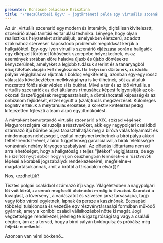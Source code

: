 ```yaml
---
presenter: Korsósné Delacasse Krisztina
title: "\"Becsületbeli ügy\" - jogtörténeti példa egy virtuális szcenárióra"
---
```


Az ún. virtuális szcenárió egy modern és interaktív, digitálisan kivitelezett, szcenárió alapú tanítási és tanulási technika. Lényege, hogy olyan realisztikus helyzeteket szimuláljuk, amelyekben életszerű, az adott szakmához szervesen kapcsolodó problémák megoldását kérjük a hallgatóktól. Egy-egy ilyen virtuális szcenárió eljátszása során a hallgatók egy elképzelt történet főhősének szerepébe helyezkednek, és az események sorában előre haladva újabb és újabb döntésekre kényszerülnek, amelyeket a legjobb tudásuk szerint és a tananyagból elsajátítottak alapján kell meghozniuk. Ha helyesen döntenek, az ideális pályán végighaladva eljutnak a boldog végkifejletig, azonban egy-egy rossz választás következtében mellékvágányra is kerülhetnek, sőt az általuk mozgatott főhős akár végleg el is bukhat. Mivel a tér és az idő virtuális, a virtuális szcenáriók az élet általános ritmusához képest felgyorsítják az ok-okozati összefüggések megtapasztalását, a döntéshozatali képesség és az önbizalom fejlődését, ezzel együtt a (szak)tudás megszerzését. Különleges kognitív értékük a mélytanulás erősítése, a kollektív kivitelezés pedig kifejezetten fejleszti a team alapú együttműködést.

A mintaként bemutatandó virtuális szcenárió a XIX. század végének Magyarországára kalauzolja a résztvevőket, akik egy nagypolgári családból származó ifjú bőrébe bújva tapasztalhatják meg a bíróvá válás folyamatát és mindennapos nehézségeit, ezáltal megismerkedhetnek a bírói pálya akkori feltételrendszerével, a bírói függetlenség garanciáival, a bírák felelősségre vonásának néhány lényeges szabályával. Az előadás időtartama nem ad arra lehetőséget, hogy a hallgatóság a teljes "játékot" végigjátssza, de egy kis ízelítőt nyújt abból, hogy vajon összhangban lennének-e a résztvevők lépései a korabeli jogszabályok rendelkezéseivel, megfelelne-e magatartásuk annak, amit a bírótól a társadalom elvár(t)? 

Nos, kezdhetjük?

Tisztes polgári családból származó ifjú vagy. Világéletedben a nagypolgári lét vett körül, az ennek megfelelő életmódot mindig is élvezted. Szereted a lovaglást, a lóversenyt, a vadászatot és szívesen jársz társaságba, tagja vagy több városi egyletnek, lapnak és persze a kaszinónak. Édesapád többségi tulajdonosa és vezetője egy részvénytársasági formában működő gyárnak, amely a korábbi családi vállalkozásból nőtte ki magát. Jogi végzettséggel rendelkezel, jelenleg te is igazgatósági tag vagy a családi cégben, ám az a terved, hogy a bírói pályán boldogulsz és próbálsz még feljebb emelkedni.

Azonban van némi bökkenő…
